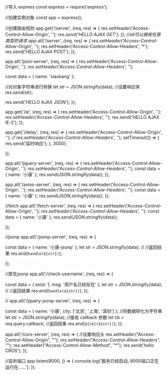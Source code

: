 //导入 express
const express = require('express');

//创建实例对象
const app = express();

//创建路由规则
app.get('/server', (req, res) => {
  res.setHeader('Access-Control-Allow-Origin', '*');
  res.send('HELLO AJAX GET');
});
//all可以接收任意类型的请求
app.all('/server', (req, res) => {
  res.setHeader('Access-Control-Allow-Origin', '*');
  res.setHeader('Access-Control-Allow-Headers', '*');
  res.send('HELLO AJAX POST');
});

app.all('/json-server', (req, res) => {
  res.setHeader('Access-Control-Allow-Origin', '*');
  res.setHeader('Access-Control-Allow-Headers', '*');

  const data = {
    name: 'xiaokang'
  };

  //对对象字符串进行转换
  let str = JSON.stringify(data);
  //设置响应体
  res.send(str);

  res.send('HELLO AJAX JSON');
});


app.get('/ie', (req, res) => {
  res.setHeader('Access-Control-Allow-Origin', '*');
  res.setHeader('Access-Control-Allow-Headers', '*');
  res.send('HELLO AJAX IE-2');
});

app.get('/delay', (req, res) => {
  res.setHeader('Access-Control-Allow-Origin', '*');
  // res.setHeader('Access-Control-Allow-Headers', '*');
  setTimeout(() => {
    res.send('延时响应');
  }, 3000);

});

app.all('/jquery-server', (req, res) => {
  res.setHeader('Access-Control-Allow-Origin', '*');
  res.setHeader('Access-Control-Allow-Headers', '*');
  const data = {
    name: '小康'
  };
  res.send(JSON.stringify(data));
});

app.all('/axios-server', (req, res) => {
  res.setHeader('Access-Control-Allow-Origin', '*');
  res.setHeader('Access-Control-Allow-Headers', '*');
  const data = {
    name: '小康'
  };
  res.send(JSON.stringify(data));
});

//fetch
app.all('/fetch-server', (req, res) => {
  res.setHeader('Access-Control-Allow-Origin', '*');
  res.setHeader('Access-Control-Allow-Headers', '*');
  const data = {
    name: '小康'
  };
  res.send(JSON.stringify(data));

});

//jsonp
app.all('/jsonp-server', (req, res) => {

  const data = {
    name: '小康-jsonp'
  };
  let str = JSON.stringify(data);
  // //返回结果
  res.end(`handle(${str})`);

});


//原生jsonp
app.all('/check-username', (req, res) => {

  const data = {
    exist: 1,
    msg: '用户名已经存在'
  };
  let str = JSON.stringify(data);
  // //返回结果
  res.end(`handle(${str})`);
});


//
app.all('/jquery-jsonp-server', (req, res) => {

  const data = {
    name: '小康',
    city: ['北京', '上海', '深圳']
  };
  //将数据转化为字符串
  let str = JSON.stringify(data);
  //接收 callback 参数
  let cb = req.query.callback;
  //返回结果
  res.end(`${cb}(${str})`);
});


app.all('/cors-server', (req, res) => {
  //设置响应头
  res.setHeader("Access-Control-Allow-Origin", "*");
  res.setHeader("Access-Control-Allow-Headers", "*");
  res.setHeader("Access-Control-Allow-Method", "*");
  res.send('hello CROS');
});

//监听端口
app.listen(8000, () => {
  console.log('服务已经启动, 8000端口正在运行在……');
});